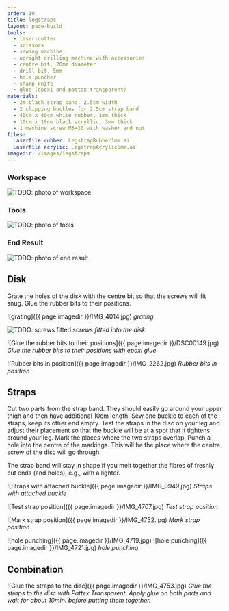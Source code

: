 ```yaml
---
order: 10
title: legstraps
layout: page-build
tools:
  - laser-cutter
  - scissors
  - sewing machine
  - upright drilling machine with accessories
  - centre bit, 20mm diameter
  - drill bit, 5mm
  - hole puncher
  - sharp knife
  - glue (epoxi and pattex transparent)
materials:
  - 2m black strap band, 2.5cm width
  - 2 clipping buckles for 2.5cm strap band
  - 40cm x 40cm white rubber, 1mm thick
  - 10cm x 10cm black acryllic, 3mm thick
  - 1 machine screw M5x30 with washer and nut
files:
  Laserfile rubber: LegstrapRubber1mm.ai
  Laserfile acrylic: LegstrapAcrylic5mm.ai
imagedir: /images/legstraps
---
```



### Workspace

![TODO: photo of workspace]()

### Tools

![TODO: photo of tools]()


### End Result

![TODO: photo of end result]()

## Disk

Grate the holes of the disk with the centre bit so that the screws will fit snug.
Glue the rubber bits to their positions.


![grating]({{ page.imagedir }}/IMG_4014.jpg)
*grating*


![TODO: screws fitted]()
*screws fitted into the disk*


![Glue the rubber bits to their positions]({{ page.imagedir }}/DSC00149.jpg)
*Glue the rubber bits to their positions with epoxi glue*

![Rubber bits in position]({{ page.imagedir }}/IMG_2262.jpg)
*Rubber bits in position*

## Straps

Cut two parts from the strap band. They should easily go around your upper thigh and then have additional 10cm length.
Sew one buckle to each of the straps, keep its other end empty.
Test the straps in the disc on your leg and adjust their placement so that the buckle will be at a spot that it tightens around your leg.
Mark the places where the two straps overlap.
Punch a hole into the centre of the markings. 
This will be the place where the centre screw of the disc will go through.

<div class="note">
The strap band will stay in shape if you melt together the fibres of freshly cut ends (and holes), e.g., with a lighter.
</div>

![Straps with attached buckle]({{ page.imagedir }}/IMG_0949.jpg)
*Straps with attached buckle*

![Test strap position]({{ page.imagedir }}/IMG_4707.jpg)
*Test strap position*

![Mark strap position]({{ page.imagedir }}/IMG_4752.jpg)
*Mark strap position*

![hole punching]({{ page.imagedir }}/IMG_4719.jpg)
![hole punching]({{ page.imagedir }}/IMG_4721.jpg)
*hole punching*




## Combination


![Glue the straps to the disc]({{ page.imagedir }}/IMG_4753.jpg)
*Glue the straps to the disc with Pattex Transparent. Apply glue on both parts and wait for about 10min. before putting them together.*
